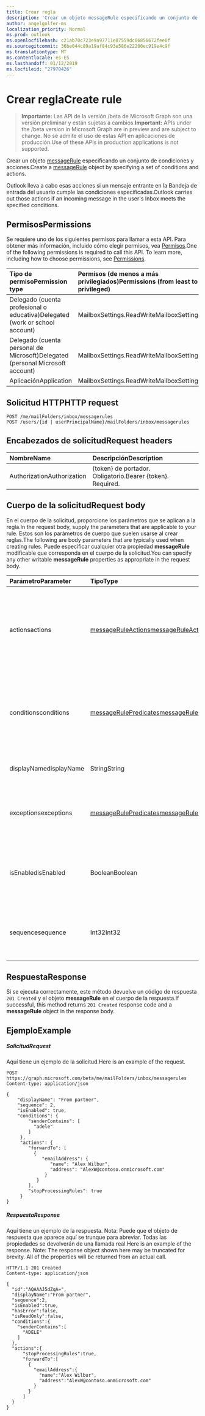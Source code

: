 ```yaml
---
title: Crear regla
description: 'Crear un objeto messageRule especificando un conjunto de condiciones y acciones. '
author: angelgolfer-ms
localization_priority: Normal
ms.prod: outlook
ms.openlocfilehash: c21ab70c723e9a97711e87559dc06856672fee0f
ms.sourcegitcommit: 36be044c89a19af84c93e586e22200ec919e4c9f
ms.translationtype: MT
ms.contentlocale: es-ES
ms.lasthandoff: 01/12/2019
ms.locfileid: "27970426"
---
```

# <a name="create-rule"></a><span data-ttu-id="10570-103">Crear regla</span><span class="sxs-lookup"><span data-stu-id="10570-103">Create rule</span></span>

> <span data-ttu-id="10570-104">**Importante:** Las API de la versión /beta de Microsoft Graph son una versión preliminar y están sujetas a cambios.</span><span class="sxs-lookup"><span data-stu-id="10570-104">**Important:** APIs under the /beta version in Microsoft Graph are in preview and are subject to change.</span></span> <span data-ttu-id="10570-105">No se admite el uso de estas API en aplicaciones de producción.</span><span class="sxs-lookup"><span data-stu-id="10570-105">Use of these APIs in production applications is not supported.</span></span>

<span data-ttu-id="10570-106">Crear un objeto [messageRule](../resources/messagerule.md) especificando un conjunto de condiciones y acciones.</span><span class="sxs-lookup"><span data-stu-id="10570-106">Create a [messageRule](../resources/messagerule.md) object by specifying a set of conditions and actions.</span></span> 

<span data-ttu-id="10570-107">Outlook lleva a cabo esas acciones si un mensaje entrante en la Bandeja de entrada del usuario cumple las condiciones especificadas.</span><span class="sxs-lookup"><span data-stu-id="10570-107">Outlook carries out those actions if an incoming message in the user's Inbox meets the specified conditions.</span></span>

## <a name="permissions"></a><span data-ttu-id="10570-108">Permisos</span><span class="sxs-lookup"><span data-stu-id="10570-108">Permissions</span></span>
<span data-ttu-id="10570-p102">Se requiere uno de los siguientes permisos para llamar a esta API. Para obtener más información, incluido cómo elegir permisos, vea [Permisos](/graph/permissions-reference).</span><span class="sxs-lookup"><span data-stu-id="10570-p102">One of the following permissions is required to call this API. To learn more, including how to choose permissions, see [Permissions](/graph/permissions-reference).</span></span>

|<span data-ttu-id="10570-111">Tipo de permiso</span><span class="sxs-lookup"><span data-stu-id="10570-111">Permission type</span></span>      | <span data-ttu-id="10570-112">Permisos (de menos a más privilegiados)</span><span class="sxs-lookup"><span data-stu-id="10570-112">Permissions (from least to most privileged)</span></span>              |
|:--------------------|:---------------------------------------------------------|
|<span data-ttu-id="10570-113">Delegado (cuenta profesional o educativa)</span><span class="sxs-lookup"><span data-stu-id="10570-113">Delegated (work or school account)</span></span> | <span data-ttu-id="10570-114">MailboxSettings.ReadWrite</span><span class="sxs-lookup"><span data-stu-id="10570-114">MailboxSettings.ReadWrite</span></span>    |
|<span data-ttu-id="10570-115">Delegado (cuenta personal de Microsoft)</span><span class="sxs-lookup"><span data-stu-id="10570-115">Delegated (personal Microsoft account)</span></span> | <span data-ttu-id="10570-116">MailboxSettings.ReadWrite</span><span class="sxs-lookup"><span data-stu-id="10570-116">MailboxSettings.ReadWrite</span></span>    |
|<span data-ttu-id="10570-117">Aplicación</span><span class="sxs-lookup"><span data-stu-id="10570-117">Application</span></span> | <span data-ttu-id="10570-118">MailboxSettings.ReadWrite</span><span class="sxs-lookup"><span data-stu-id="10570-118">MailboxSettings.ReadWrite</span></span> |


## <a name="http-request"></a><span data-ttu-id="10570-119">Solicitud HTTP</span><span class="sxs-lookup"><span data-stu-id="10570-119">HTTP request</span></span>
<!-- { "blockType": "ignored" } -->
```http
POST /me/mailFolders/inbox/messagerules
POST /users/{id | userPrincipalName}/mailFolders/inbox/messagerules
```
## <a name="request-headers"></a><span data-ttu-id="10570-120">Encabezados de solicitud</span><span class="sxs-lookup"><span data-stu-id="10570-120">Request headers</span></span>
| <span data-ttu-id="10570-121">Nombre</span><span class="sxs-lookup"><span data-stu-id="10570-121">Name</span></span>       | <span data-ttu-id="10570-122">Descripción</span><span class="sxs-lookup"><span data-stu-id="10570-122">Description</span></span>|
|:---------------|:----------|
| <span data-ttu-id="10570-123">Authorization</span><span class="sxs-lookup"><span data-stu-id="10570-123">Authorization</span></span>  | <span data-ttu-id="10570-p103">{token} de portador. Obligatorio.</span><span class="sxs-lookup"><span data-stu-id="10570-p103">Bearer {token}. Required.</span></span> |


## <a name="request-body"></a><span data-ttu-id="10570-126">Cuerpo de la solicitud</span><span class="sxs-lookup"><span data-stu-id="10570-126">Request body</span></span>
<span data-ttu-id="10570-127">En el cuerpo de la solicitud, proporcione los parámetros que se aplican a la regla.</span><span class="sxs-lookup"><span data-stu-id="10570-127">In the request body, supply the parameters that are applicable to your rule.</span></span> <span data-ttu-id="10570-128">Estos son los parámetros de cuerpo que suelen usarse al crear reglas.</span><span class="sxs-lookup"><span data-stu-id="10570-128">The following are body parameters that are typically used when creating rules.</span></span> <span data-ttu-id="10570-129">Puede especificar cualquier otra propiedad **messageRule** modificable que corresponda en el cuerpo de la solicitud.</span><span class="sxs-lookup"><span data-stu-id="10570-129">You can specify any other writable **messageRule** properties as appropriate in the request body.</span></span>

| <span data-ttu-id="10570-130">Parámetro</span><span class="sxs-lookup"><span data-stu-id="10570-130">Parameter</span></span>       | <span data-ttu-id="10570-131">Tipo</span><span class="sxs-lookup"><span data-stu-id="10570-131">Type</span></span>|<span data-ttu-id="10570-132">Descripción</span><span class="sxs-lookup"><span data-stu-id="10570-132">Description</span></span>|
|:--------|:-------|:----------|
|<span data-ttu-id="10570-133">actions</span><span class="sxs-lookup"><span data-stu-id="10570-133">actions</span></span>|[<span data-ttu-id="10570-134">messageRuleActions</span><span class="sxs-lookup"><span data-stu-id="10570-134">messageRuleActions</span></span>](../resources/messageruleactions.md)|<span data-ttu-id="10570-135">Acciones que se van a realizar en un mensaje cuando las condiciones correspondientes, si las hubiera, se cumplan.</span><span class="sxs-lookup"><span data-stu-id="10570-135">Actions to be taken on a message when the corresponding conditions, if any, are fulfilled.</span></span> <span data-ttu-id="10570-136">Necesario.</span><span class="sxs-lookup"><span data-stu-id="10570-136">Required.</span></span>|
|<span data-ttu-id="10570-137">conditions</span><span class="sxs-lookup"><span data-stu-id="10570-137">conditions</span></span>|[<span data-ttu-id="10570-138">messageRulePredicates</span><span class="sxs-lookup"><span data-stu-id="10570-138">messageRulePredicates</span></span>](../resources/messagerulepredicates.md)|<span data-ttu-id="10570-139">Condiciones que, cuando se cumplan, activarán las acciones correspondientes a esa regla.</span><span class="sxs-lookup"><span data-stu-id="10570-139">Conditions that when fulfilled, will trigger the corresponding actions for that rule.</span></span> <span data-ttu-id="10570-140">Opcional.</span><span class="sxs-lookup"><span data-stu-id="10570-140">Optional.</span></span>|
|<span data-ttu-id="10570-141">displayName</span><span class="sxs-lookup"><span data-stu-id="10570-141">displayName</span></span>| <span data-ttu-id="10570-142">String</span><span class="sxs-lookup"><span data-stu-id="10570-142">String</span></span>  | <span data-ttu-id="10570-143">Nombre para mostrar de la regla.</span><span class="sxs-lookup"><span data-stu-id="10570-143">The display name of the rule.</span></span> <span data-ttu-id="10570-144">Necesario.</span><span class="sxs-lookup"><span data-stu-id="10570-144">Required.</span></span>|
|<span data-ttu-id="10570-145">exceptions</span><span class="sxs-lookup"><span data-stu-id="10570-145">exceptions</span></span>| [<span data-ttu-id="10570-146">messageRulePredicates</span><span class="sxs-lookup"><span data-stu-id="10570-146">messageRulePredicates</span></span>](../resources/messagerulepredicates.md)| <span data-ttu-id="10570-147">Representa las condiciones de excepción de la regla.</span><span class="sxs-lookup"><span data-stu-id="10570-147">Represents exception conditions for the rule.</span></span> <span data-ttu-id="10570-148">Opcional.</span><span class="sxs-lookup"><span data-stu-id="10570-148">Optional.</span></span> |
|<span data-ttu-id="10570-149">isEnabled</span><span class="sxs-lookup"><span data-stu-id="10570-149">isEnabled</span></span> | <span data-ttu-id="10570-150">Boolean</span><span class="sxs-lookup"><span data-stu-id="10570-150">Boolean</span></span> | <span data-ttu-id="10570-151">Indica si la regla está habilitada para que se aplique a los mensajes.</span><span class="sxs-lookup"><span data-stu-id="10570-151">Indicates whether the rule is enabled to be applied to messages.</span></span> <span data-ttu-id="10570-152">Opcional.</span><span class="sxs-lookup"><span data-stu-id="10570-152">Optional.</span></span> |
|<span data-ttu-id="10570-153">sequence</span><span class="sxs-lookup"><span data-stu-id="10570-153">sequence</span></span>| <span data-ttu-id="10570-154">Int32</span><span class="sxs-lookup"><span data-stu-id="10570-154">Int32</span></span> | <span data-ttu-id="10570-155">Indica el orden en que se ejecuta la regla entre otras reglas.</span><span class="sxs-lookup"><span data-stu-id="10570-155">Indicates the order in which the rule is executed, among other rules.</span></span> <span data-ttu-id="10570-156">Necesario.</span><span class="sxs-lookup"><span data-stu-id="10570-156">Required.</span></span>|

## <a name="response"></a><span data-ttu-id="10570-157">Respuesta</span><span class="sxs-lookup"><span data-stu-id="10570-157">Response</span></span>
<span data-ttu-id="10570-158">Si se ejecuta correctamente, este método devuelve un código de respuesta `201 Created` y el objeto **messageRule** en el cuerpo de la respuesta.</span><span class="sxs-lookup"><span data-stu-id="10570-158">If successful, this method returns `201 Created` response code and a **messageRule** object in the response body.</span></span>

## <a name="example"></a><span data-ttu-id="10570-159">Ejemplo</span><span class="sxs-lookup"><span data-stu-id="10570-159">Example</span></span>
##### <a name="request"></a><span data-ttu-id="10570-160">Solicitud</span><span class="sxs-lookup"><span data-stu-id="10570-160">Request</span></span>
<span data-ttu-id="10570-161">Aquí tiene un ejemplo de la solicitud.</span><span class="sxs-lookup"><span data-stu-id="10570-161">Here is an example of the request.</span></span>
<!-- {
  "blockType": "request",
  "name": "create_messagerule_from_mailfolder"
}-->
```http
POST https://graph.microsoft.com/beta/me/mailFolders/inbox/messagerules
Content-type: application/json

{      
    "displayName": "From partner",      
    "sequence": 2,      
    "isEnabled": true,          
    "conditions": {
        "senderContains": [
          "adele"       
        ]
     },
     "actions": {
        "forwardTo": [
          {
             "emailAddress": {
                "name": "Alex Wilbur",
                "address": "AlexW@contoso.onmicrosoft.com"
              }
           }
        ],
        "stopProcessingRules": true
     }    
}

```
##### <a name="response"></a><span data-ttu-id="10570-162">Respuesta</span><span class="sxs-lookup"><span data-stu-id="10570-162">Response</span></span>
<span data-ttu-id="10570-p111">Aquí tiene un ejemplo de la respuesta. Nota: Puede que el objeto de respuesta que aparece aquí se trunque para abreviar. Todas las propiedades se devolverán de una llamada real.</span><span class="sxs-lookup"><span data-stu-id="10570-p111">Here is an example of the response. Note: The response object shown here may be truncated for brevity. All of the properties will be returned from an actual call.</span></span>
<!-- {
  "blockType": "response",
  "truncated": true,
  "@odata.type": "microsoft.graph.messageRule"
} -->
```http
HTTP/1.1 201 Created
Content-type: application/json

{
  "id":"AQAAAJ5dZqA=",
  "displayName":"From partner",
  "sequence":2,
  "isEnabled":true,
  "hasError":false,
  "isReadOnly":false,
  "conditions":{
    "senderContains":[
      "ADELE"
    ]
  },
  "actions":{
      "stopProcessingRules":true,
      "forwardTo":[
        {
          "emailAddress":{
            "name":"Alex Wilbur",
            "address":"AlexW@contoso.onmicrosoft.com"
          }
        }
      ]
  }
}

```

<!-- uuid: 8fcb5dbc-d5aa-4681-8e31-b001d5168d79
2015-10-25 14:57:30 UTC -->
<!-- {
  "type": "#page.annotation",
  "description": "Create rule",
  "keywords": "",
  "section": "documentation",
  "tocPath": ""
}-->
